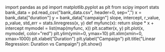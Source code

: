 import pandas as pd
import matplotlib.pyplot as plt
from scipy import stats
bank_data = pd.read_csv("bank_data.csv", header=0, sep=",")
x = bank_data["duration"]
y = bank_data["campaign"]
slope, intercept, r_value, p_value, std_err = stats.linregress(x, y)
def myfunc(x):
    return slope * x + intercept
mymodel = list(map(myfunc, x))
plt.scatter(x, y)
plt.plot(x, mymodel, color="red")
plt.ylim(ymin=0, ymax=10)
plt.xlim(xmin=0, xmax=1000)
plt.xlabel("Duration")
plt.ylabel("Campaign")
plt.title("Linear Regression: Duration vs Campaign")
plt.show()
